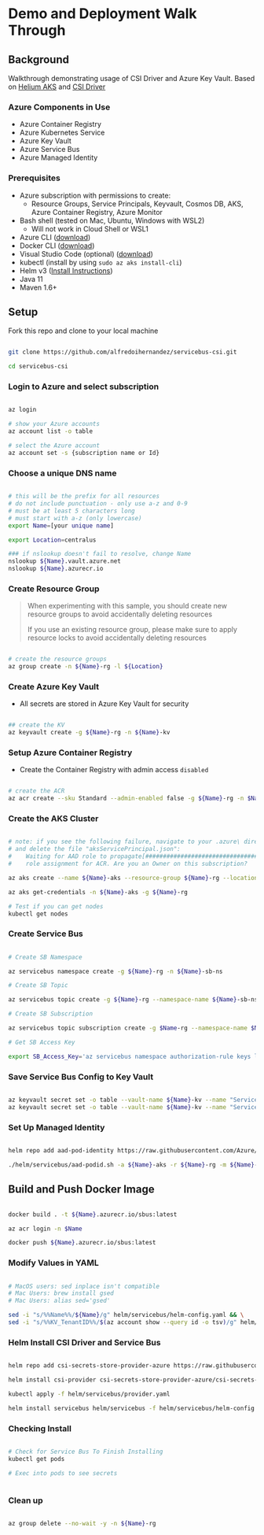 # Demo and Deployment Walk Through

## Background

Walkthrough demonstrating usage of CSI Driver and Azure Key Vault. Based on [Helium AKS](https://github.com/retaildevcrews/helium/tree/main/docs/aks) and [CSI Driver](https://github.com/Azure/secrets-store-csi-driver-provider-azure)

### Azure Components in Use

- Azure Container Registry
- Azure Kubernetes Service
- Azure Key Vault
- Azure Service Bus
- Azure Managed Identity

### Prerequisites

- Azure subscription with permissions to create:
  - Resource Groups, Service Principals, Keyvault, Cosmos DB, AKS, Azure Container Registry, Azure Monitor
- Bash shell (tested on Mac, Ubuntu, Windows with WSL2)
  - Will not work in Cloud Shell or WSL1
- Azure CLI ([download](https://docs.microsoft.com/en-us/cli/azure/install-azure-cli?view=azure-cli-latest))
- Docker CLI ([download](https://docs.docker.com/install/))
- Visual Studio Code (optional) ([download](https://code.visualstudio.com/download))
- kubectl (install by using `sudo az aks install-cli`)
- Helm v3 ([Install Instructions](https://helm.sh/docs/intro/install/))
- Java 11
- Maven 1.6+

## Setup

Fork this repo and clone to your local machine

```bash

git clone https://github.com/alfredoihernandez/servicebus-csi.git

cd servicebus-csi

```

### Login to Azure and select subscription

```bash

az login

# show your Azure accounts
az account list -o table

# select the Azure account
az account set -s {subscription name or Id}

```

### Choose a unique DNS name

```bash

# this will be the prefix for all resources
# do not include punctuation - only use a-z and 0-9
# must be at least 5 characters long
# must start with a-z (only lowercase)
export Name=[your unique name]

export Location=centralus

### if nslookup doesn't fail to resolve, change Name
nslookup ${Name}.vault.azure.net
nslookup ${Name}.azurecr.io

```

### Create Resource Group

> When experimenting with this sample, you should create new resource groups to avoid accidentally deleting resources
>
> If you use an existing resource group, please make sure to apply resource locks to avoid accidentally deleting resources

```bash

# create the resource groups
az group create -n ${Name}-rg -l ${Location}

```

### Create Azure Key Vault

- All secrets are stored in Azure Key Vault for security

```bash

## create the KV
az keyvault create -g ${Name}-rg -n ${Name}-kv

```

### Setup Azure Container Registry

- Create the Container Registry with admin access `disabled`

```bash

# create the ACR
az acr create --sku Standard --admin-enabled false -g ${Name}-rg -n $Name

```

### Create the AKS Cluster

```bash

# note: if you see the following failure, navigate to your .azure\ directory
# and delete the file "aksServicePrincipal.json":
#    Waiting for AAD role to propagate[################################    ]  90.0000%Could not create a
#    role assignment for ACR. Are you an Owner on this subscription?

az aks create --name ${Name}-aks --resource-group ${Name}-rg --location ${Location} --enable-cluster-autoscaler --min-count 3 --max-count 6 --node-count 3 --kubernetes-version 1.17.11 --attach-acr $Name  --no-ssh-key --enable-managed-identity

az aks get-credentials -n ${Name}-aks -g ${Name}-rg

# Test if you can get nodes
kubectl get nodes

```

### Create Service Bus

```bash

# Create SB Namespace

az servicebus namespace create -g ${Name}-rg -n ${Name}-sb-ns

# Create SB Topic

az servicebus topic create -g ${Name}-rg --namespace-name ${Name}-sb-ns -n ${Name}-sb-topic

# Create SB Subscription

az servicebus topic subscription create -g $Name-rg --namespace-name $Name-sb-ns --topic-name ${Name}-sb-topic -n ${Name}-sb-sub

# Get SB Access Key

export SB_Access_Key='az servicebus namespace authorization-rule keys list -g $Name-rg --namespace-name $Name-sb-ns --name RootManageSharedAccessKey -o tsv --query primaryConnectionString'

```

### Save Service Bus Config to Key Vault

```bash

az keyvault secret set -o table --vault-name ${Name}-kv --name "ServiceBusConn" --value $(eval $SB_Access_Key)
az keyvault secret set -o table --vault-name ${Name}-kv --name "ServiceBusTopic" --value ${Name}-sb-topic

```

### Set Up Managed Identity

```bash

helm repo add aad-pod-identity https://raw.githubusercontent.com/Azure/aad-pod-identity/master/charts

./helm/servicebus/aad-podid.sh -a ${Name}-aks -r ${Name}-rg -m ${Name}-mi -k ${Name}-kv

```

## Build and Push Docker Image

```bash

docker build . -t ${Name}.azurecr.io/sbus:latest

az acr login -n $Name

docker push ${Name}.azurecr.io/sbus:latest

```

### Modify Values in YAML

```bash

# MacOS users: sed inplace isn't compatible
# Mac Users: brew install gsed
# Mac Users: alias sed='gsed'

sed -i "s/%%Name%%/${Name}/g" helm/servicebus/helm-config.yaml && \
sed -i "s/%%KV_TenantID%%/$(az account show --query id -o tsv)/g" helm/servicebus/helm-config.yaml

```

### Helm Install CSI Driver and Service Bus

```bash

helm repo add csi-secrets-store-provider-azure https://raw.githubusercontent.com/Azure/secrets-store-csi-driver-provider-azure/master/charts

helm install csi-provider csi-secrets-store-provider-azure/csi-secrets-store-provider-azure

kubectl apply -f helm/servicebus/provider.yaml

helm install servicebus helm/servicebus -f helm/servicebus/helm-config.yaml

```

### Checking Install

```bash

# Check for Service Bus To Finish Installing
kubectl get pods

# Exec into pods to see secrets



```

### Clean up

```bash

az group delete --no-wait -y -n ${Name}-rg

```
